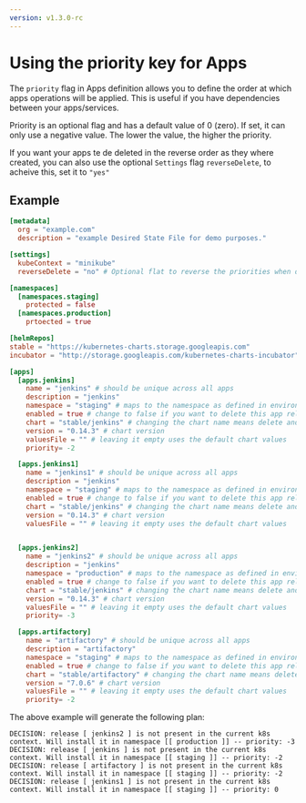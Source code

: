 ```yaml
---
version: v1.3.0-rc
---
```


# Using the priority key for Apps

The `priority` flag in Apps definition allows you to define the order at which apps operations will be applied. This is useful if you have dependencies between your apps/services.

Priority is an optional flag and has a default value of 0 (zero). If set, it can only use a negative value. The lower the value, the higher the priority.

If you want your apps te de deleted in the reverse order as they where created, you can also use the optional `Settings` flag `reverseDelete`, to acheive this, set it to `"yes"`

## Example

```toml
[metadata]
  org = "example.com"
  description = "example Desired State File for demo purposes."

[settings]
  kubeContext = "minikube"
  reverseDelete = "no" # Optional flat to reverse the priorities when deletting

[namespaces]
  [namespaces.staging]
    protected = false
  [namespaces.production]
    prtoected = true

[helmRepos]
stable = "https://kubernetes-charts.storage.googleapis.com"
incubator = "http://storage.googleapis.com/kubernetes-charts-incubator"

[apps]
  [apps.jenkins]
    name = "jenkins" # should be unique across all apps
    description = "jenkins"
    namespace = "staging" # maps to the namespace as defined in environments above
    enabled = true # change to false if you want to delete this app release [empty = false]
    chart = "stable/jenkins" # changing the chart name means delete and recreate this chart
    version = "0.14.3" # chart version
    valuesFile = "" # leaving it empty uses the default chart values
    priority= -2

  [apps.jenkins1]
    name = "jenkins1" # should be unique across all apps
    description = "jenkins"
    namespace = "staging" # maps to the namespace as defined in environments above
    enabled = true # change to false if you want to delete this app release [empty = false]
    chart = "stable/jenkins" # changing the chart name means delete and recreate this chart
    version = "0.14.3" # chart version
    valuesFile = "" # leaving it empty uses the default chart values


  [apps.jenkins2]
    name = "jenkins2" # should be unique across all apps
    description = "jenkins"
    namespace = "production" # maps to the namespace as defined in environments above
    enabled = true # change to false if you want to delete this app release [empty = false]
    chart = "stable/jenkins" # changing the chart name means delete and recreate this chart
    version = "0.14.3" # chart version
    valuesFile = "" # leaving it empty uses the default chart values
    priority= -3

  [apps.artifactory]
    name = "artifactory" # should be unique across all apps
    description = "artifactory"
    namespace = "staging" # maps to the namespace as defined in environments above
    enabled = true # change to false if you want to delete this app release [empty = false]
    chart = "stable/artifactory" # changing the chart name means delete and recreate this chart
    version = "7.0.6" # chart version
    valuesFile = "" # leaving it empty uses the default chart values
    priority= -2
```

The above example will generate the following plan:

```
DECISION: release [ jenkins2 ] is not present in the current k8s context. Will install it in namespace [[ production ]] -- priority: -3
DECISION: release [ jenkins ] is not present in the current k8s context. Will install it in namespace [[ staging ]] -- priority: -2
DECISION: release [ artifactory ] is not present in the current k8s context. Will install it in namespace [[ staging ]] -- priority: -2
DECISION: release [ jenkins1 ] is not present in the current k8s context. Will install it in namespace [[ staging ]] -- priority: 0

```
